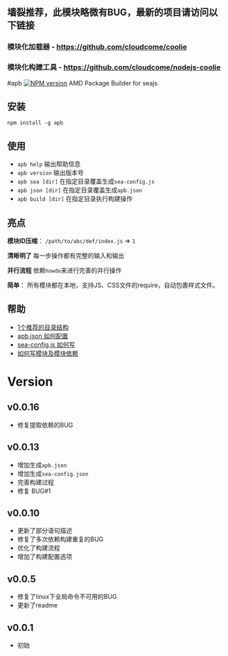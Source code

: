 ## 墙裂推荐，此模块略微有BUG，最新的项目请访问以下链接
### 模块化加载器 - <https://github.com/cloudcome/coolie>
### 模块化构建工具 - <https://github.com/cloudcome/nodejs-coolie>

#apb [![NPM version](https://img.shields.io/npm/v/apb.svg?style=flat)](https://npmjs.org/package/apb)
AMD Package Builder for seajs


## 安装
```
npm install -g apb
```



## 使用
* `apb help` 输出帮助信息
* `apb version` 输出版本号
* `apb sea [dir]` 在指定目录覆盖生成`sea-config.js`
* `apb json [dir]` 在指定目录覆盖生成`apb.json`
* `apb build [dir]` 在指定目录执行构建操作




## 亮点
**模块ID压缩**：
`/path/to/abc/def/index.js` => `1`

**清晰明了**
每一步操作都有完整的输入和输出

**并行流程**
依赖`howdo`来进行完善的并行操作

**简单**：
所有模块都在本地，支持JS、CSS文件的require，自动包裹样式文件。


## 帮助
- [1个推荐的目录结构](https://github.com/cloudcome/nodejs-apb/blob/master/help/recommend-dir.md)
- [apb.json 如何配置](https://github.com/cloudcome/nodejs-apb/blob/master/help/apb.json.md)
- [sea-config.js 如何写](https://github.com/cloudcome/nodejs-apb/blob/master/help/sea-config.js.md)
- [如何写模块及模块依赖](https://github.com/cloudcome/nodejs-apb/blob/master/help/module.md)


# Version
## v0.0.16
* 修复提取依赖的BUG

## v0.0.13
* 增加生成`apb.json`
* 增加生成`sea-config.json`
* 完善构建过程
* 修复 BUG#1

## v0.0.10
* 更新了部分语句描述
* 修复了多次依赖构建重复的BUG
* 优化了构建流程
* 增加了构建配置选项

## v0.0.5
* 修复了linux下全局命令不可用的BUG
* 更新了readme

## v0.0.1
* 初始

